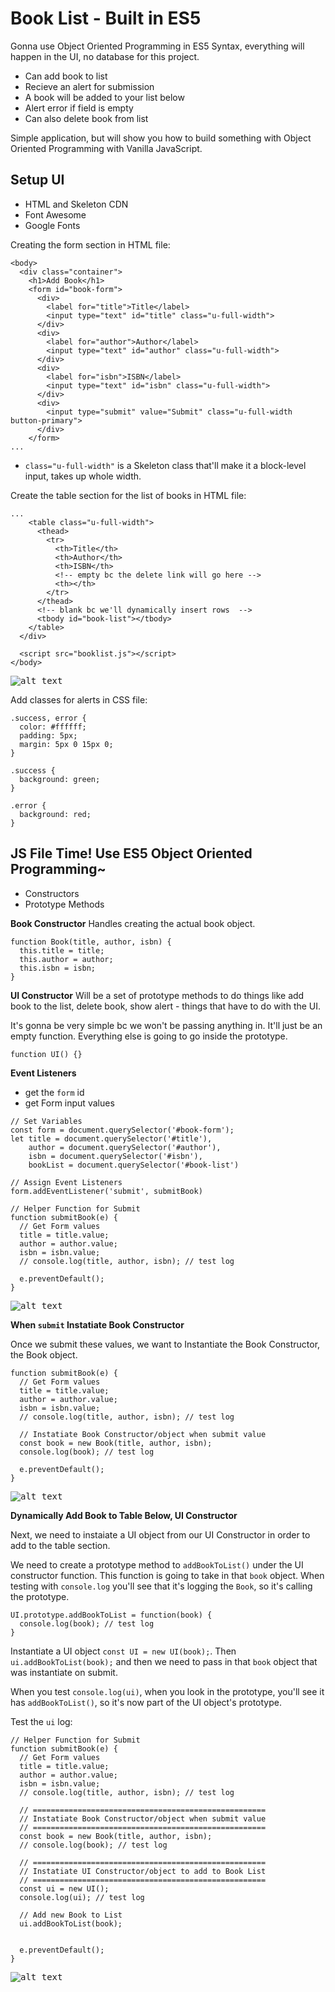 # Book List - Built in ES5

Gonna use Object Oriented Programming in ES5 Syntax, everything will happen in the UI, no database for this project. 

* Can add book to list
* Recieve an alert for submission
* A book will be added to your list below
* Alert error if field is empty
* Can also delete book from list

Simple application, but will show you how to build something with Object Oriented Programming with Vanilla JavaScript.

## Setup UI

* HTML and Skeleton CDN
* Font Awesome
* Google Fonts

Creating the form section in HTML file:

```
<body>
  <div class="container">
    <h1>Add Book</h1>
    <form id="book-form">
      <div>
        <label for="title">Title</label>
        <input type="text" id="title" class="u-full-width">
      </div>
      <div>
        <label for="author">Author</label>
        <input type="text" id="author" class="u-full-width">
      </div>
      <div>
        <label for="isbn">ISBN</label>
        <input type="text" id="isbn" class="u-full-width">
      </div>
      <div>
        <input type="submit" value="Submit" class="u-full-width button-primary">
      </div>
    </form>
...
```

* ```class="u-full-width"``` is a Skeleton class that'll make it a block-level input, takes up whole width.

Create the table section for the list of books in HTML file:

```
...
    <table class="u-full-width">
      <thead>
        <tr>
          <th>Title</th>
          <th>Author</th>
          <th>ISBN</th>
          <!-- empty bc the delete link will go here -->
          <th></th>
        </tr>
      </thead>
      <!-- blank bc we'll dynamically insert rows  -->
      <tbody id="book-list"></tbody>
    </table>
  </div>

  <script src="booklist.js"></script>
</body>
```

<kbd>![alt text](img/booklistui.png "screenshot")</kbd>

Add classes for alerts in CSS file:

```
.success, error {
  color: #ffffff;
  padding: 5px;
  margin: 5px 0 15px 0;
}

.success {
  background: green;
}

.error {
  background: red;
}
```

## JS File Time! Use ES5 Object Oriented Programming~

* Constructors
* Prototype Methods

**Book Constructor**
Handles creating the actual book object.

```
function Book(title, author, isbn) {
  this.title = title;
  this.author = author;
  this.isbn = isbn;
}
```

**UI Constructor**
Will be a set of prototype methods to do things like add book to the list, delete book, show alert - things that have to do with the UI.

It's gonna be very simple bc we won't be passing anything in. It'll just be an empty function. Everything else is going to go inside the prototype.

```
function UI() {}
```

**Event Listeners**

* get the ```form``` id
* get Form input values

```
// Set Variables
const form = document.querySelector('#book-form');
let title = document.querySelector('#title'),
    author = document.querySelector('#author'),
    isbn = document.querySelector('#isbn'),
    bookList = document.querySelector('#book-list')

// Assign Event Listeners
form.addEventListener('submit', submitBook)

// Helper Function for Submit
function submitBook(e) {
  // Get Form values
  title = title.value;
  author = author.value;
  isbn = isbn.value;
  // console.log(title, author, isbn); // test log

  e.preventDefault();
}
```

<kbd>![alt text](img/getinputvalues.png "screenshot")</kbd>

**When ```submit``` Instatiate Book Constructor**

Once we submit these values, we want to Instantiate the Book Constructor, the Book object.

```
function submitBook(e) {
  // Get Form values
  title = title.value;
  author = author.value;
  isbn = isbn.value;
  // console.log(title, author, isbn); // test log

  // Instatiate Book Constructor/object when submit value
  const book = new Book(title, author, isbn);
  console.log(book); // test log

  e.preventDefault();
}
```

<kbd>![alt text](img/constructbook.png "screenshot")</kbd>

**Dynamically Add Book to Table Below, UI Constructor**

Next, we need to instaiate a UI object from our UI Constructor in order to add to the table section.

We need to create a prototype method to ```addBookToList()``` under the UI constructor function. This function is going to take in that ```book``` object. When testing with ```console.log``` you'll see that it's logging the ```Book```, so it's calling the prototype.

```
UI.prototype.addBookToList = function(book) {
  console.log(book); // test log
}
```

Instantiate a UI object ```const UI = new UI(book);```. Then ```ui.addBookToList(book);``` and then we need to pass in that ```book``` object that was instantiate on submit.

When you test ```console.log(ui)```, when you look in the prototype, you'll see it has ```addBookToList()```, so it's now part of the UI object's prototype.

Test the ```ui``` log:

```
// Helper Function for Submit
function submitBook(e) {
  // Get Form values
  title = title.value;
  author = author.value;
  isbn = isbn.value;
  // console.log(title, author, isbn); // test log

  // ====================================================
  // Instatiate Book Constructor/object when submit value
  // ====================================================
  const book = new Book(title, author, isbn);
  // console.log(book); // test log

  // ====================================================
  // Instatiate UI Constructor/object to add to Book List
  // ====================================================
  const ui = new UI();
  console.log(ui); // test log

  // Add new Book to List
  ui.addBookToList(book);


  e.preventDefault();
}
```


<kbd>![alt text](img/uiconstructor.png "screenshot")</kbd>
